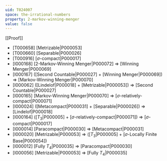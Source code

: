 ```yaml
---
uid: T024007
space: the-irrational-numbers
property: 2-markov-winning-menger
value: false
---
```

[[Proof]]

* [T000658] [Metrizable|P000053]
* [T000660] [Separable|P000026]
* [T000916] [$\sigma$-compact|P000017]
* [I000168] [2-Markov-Winning Menger|P000072] => [Winning Menger|P000069]
* [I000167] ([Second Countable|P000027] + [Winning Menger|P000069]) => [Markov-Winning Menger|P000070]
* [I000062] ([Lindelof|P000018] + [Metrizable|P000053]) => [Second Countable|P000027]
* [I000165] [Markov-Winning Menger|P000070] => [$\sigma$-relatively-compact|P000071]
* [I000024] ([Metacompact|P000031] + [Separable|P000026]) => [Lindelof|P000018]
* [I000164] ([$T_3$|P000005] + [$\sigma$-relatively-compact|P000071]) => [$\sigma$-compact|P000017]
* [I000014] [Paracompact|P000030] => [Metacompact|P000031]
* [I000020] [Metrizable|P000053] => ([$T_3$|P000005] + [$\sigma$-Locally Finite Base|P000054])
* [I000012] [Fully $T_4$|P000035] => [Paracompact|P000030]
* [I000056] [Metrizable|P000053] => [Fully $T_4$|P000035]

